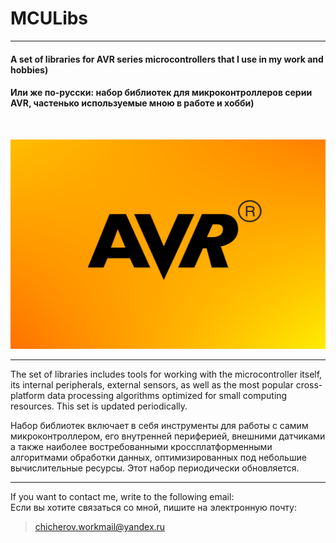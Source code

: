 # MCULibs
___

#### A set of libraries for AVR series microcontrollers that I use in my work and hobbies)

#### Или же по-русски: набор библиотек для микроконтроллеров серии AVR, частенько используемые мною в работе и хобби)
&nbsp;

<img src="/resources/logo.png" alt="AVR logo"/>

___

The set of libraries includes tools for working with the microcontroller itself, its internal peripherals, external sensors, as well as the most popular cross-platform data processing algorithms optimized for small computing resources. This set is updated periodically.

Набор библиотек включает в себя инструменты для работы с самим микроконтроллером, его внутренней периферией, внешними датчиками а также наиболее востребованными кроссплатформенными алгоритмами обработки данных, оптимизированных под небольшие вычислительные ресурсы. Этот набор периодически обновляется.

___

If you want to contact me, write to the following email:\
Если вы хотите связаться со мной, пишите на электронную почту:
> <chicherov.workmail@yandex.ru>
